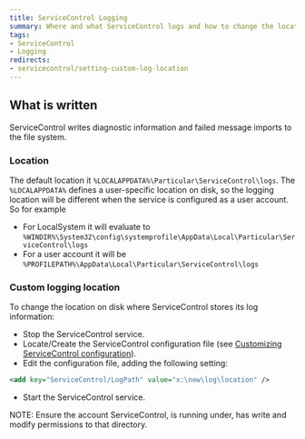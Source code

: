 ```yaml
---
title: ServiceControl Logging 
summary: Where and what ServiceControl logs and how to change the location
tags:
- ServiceControl
- Logging
redirects:
- servicecontrol/setting-custom-log-location
---
```


## What is written

ServiceControl writes diagnostic information and failed message imports to the file system.

### Location 

The default location it `%LOCALAPPDATA%\Particular\ServiceControl\logs`. The `%LOCALAPPDATA%` defines a user-specific location on disk, so the logging location will be different when the service is configured as a user account. So for example

 * For LocalSystem it will evaluate to `%WINDIR%\System32\config\systemprofile\AppData\Local\Particular\ServiceControl\logs`
 * For a user account it will be `%PROFILEPATH%\AppData\Local\Particular\ServiceControl\logs`

### Custom logging location
     
To change the location on disk where ServiceControl stores its log information:

 * Stop the ServiceControl service.
 * Locate/Create the ServiceControl configuration file (see [Customizing ServiceControl configuration](creating-config-file.md)).
 * Edit the configuration file, adding the following setting:

```xml
<add key="ServiceControl/LogPath" value="x:\new\log\location" />
```

 * Start the ServiceControl service.

NOTE: Ensure the account ServiceControl, is running under, has write and modify permissions to that directory.
